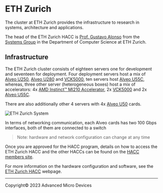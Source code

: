 # ETH Zurich

The cluster at ETH Zurich provides the infrastructure to research in systems, architecture and applications.

The head of the ETH Zurich HACC is [Prof. Gustavo Alonso](https://inf.ethz.ch/people/person-detail.alonso.html) from the [Systems Group](https://systems.ethz.ch/) in the  Department of Computer Science at ETH Zurich.  

## Infrastructure

The ETH Zurich cluster consists of eighteen servers one for development and seventeen for deployment. Four deployment servers host a mix of [Alveo U250](https://www.xilinx.com/products/boards-and-kits/alveo/u250.html), [Alveo U280](https://www.xilinx.com/products/boards-and-kits/alveo/u280.html) and [VCK5000](https://www.xilinx.com/products/boards-and-kits/vck5000.html), ten servers host [Alveo U55C](https://www.xilinx.com/products/boards-and-kits/alveo/u55c.html), whereas, three other server (heterogeneous boxes) host a mix of accelerators: 4x [AMD Instinct™ MI210 Accelerator](https://www.amd.com/en/products/server-accelerators/amd-instinct-mi210), 2x [VCK5000](https://www.xilinx.com/products/boards-and-kits/vck5000.html) and 2x [Alveo U55C](https://www.xilinx.com/products/boards-and-kits/alveo/u55c.html).

There are also additionally other 4 servers with 4x [Alveo U50](https://www.xilinx.com/products/boards-and-kits/alveo/u50.html) cards.

<img src="https://raw.githubusercontent.com/fpgasystems/hacc/main/imgs/infrastructure.png" alt="ETH Zurich System" class="responsive">

In terms of networking communication, each Alveo cards has two 100 Gbps interfaces, both of them are connected to a switch

> Note: hardware and network configuration can change at any time

Once you are approved for the HACC program, details on how to access the ETH Zurich HACC and the other HACCs can be found on the [HACC members site](https://www.xilinx.com/member/xup_research_clusters.html).

For more information on the hardware configuration and software, see the [ETH Zurich HACC](https://github.com/fpgasystems/hacc/blob/main/docs/infrastructure.md#infrastructure) webpage.

---------------------------------------
<p class="copyright">Copyright&copy; 2023 Advanced Micro Devices</p>
